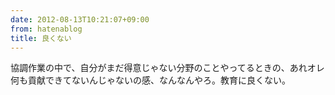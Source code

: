```yaml
---
date: 2012-08-13T10:21:07+09:00
from: hatenablog
title: 良くない
---
```


<p>協調作業の中で、自分がまだ得意じゃない分野のことやってるときの、あれオレ何も貢献できてないんじゃないの感、なんなんやろ。教育に良くない。</p>

